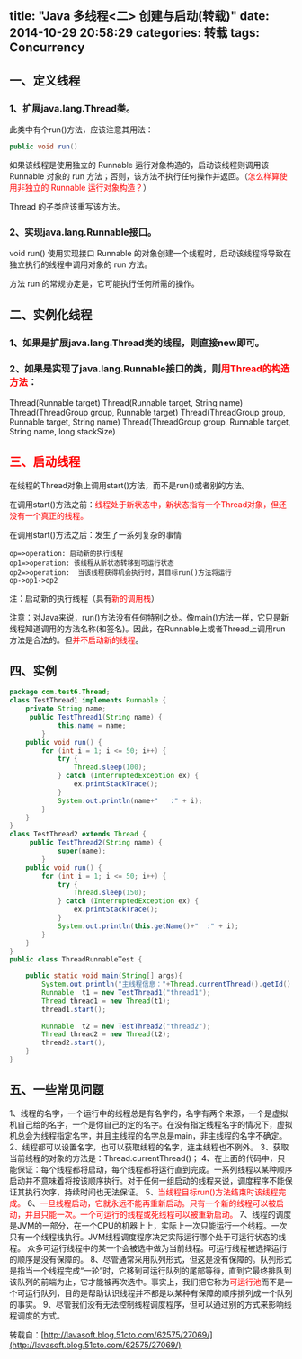 title: "Java 多线程<二> 创建与启动(转载)"
date: 2014-10-29 20:58:29
categories: 转载
tags: Concurrency
---
## 一、定义线程
 
### 1、扩展java.lang.Thread类。
 
此类中有个run()方法，应该注意其用法：
```java
public void run()
```
如果该线程是使用独立的 Runnable 运行对象构造的，启动该线程则调用该 Runnable 对象的 run 方法；否则，该方法不执行任何操作并返回。（<span style="color:red">怎么样算使用非独立的 Runnable 运行对象构造？</span>）
<!--more-->
Thread 的子类应该重写该方法。
### 2、实现java.lang.Runnable接口。
 
void run()
使用实现接口 Runnable 的对象创建一个线程时，启动该线程将导致在独立执行的线程中调用对象的 run 方法。
 
方法 run 的常规协定是，它可能执行任何所需的操作。
 
## 二、实例化线程
 
### 1、如果是扩展java.lang.Thread类的线程，则直接new即可。
 
### 2、如果是实现了java.lang.Runnable接口的类，则<span style="color:red">用Thread的构造方法</span>：
Thread(Runnable target) 
Thread(Runnable target, String name) 
Thread(ThreadGroup group, Runnable target) 
Thread(ThreadGroup group, Runnable target, String name) 
Thread(ThreadGroup group, Runnable target, String name, long stackSize)
 
## <span style="color:red">三、启动线程</span>
 
在线程的Thread对象上调用start()方法，而不是run()或者别的方法。
 
在调用start()方法之前：<span style="color:red">线程处于新状态中，新状态指有一个Thread对象，但还没有一个真正的线程。</span>
 
在调用start()方法之后：发生了一系列复杂的事情
```flow
op=>operation: 启动新的执行线程
op1=>operation: 该线程从新状态转移到可运行状态
op2=>operation:  当该线程获得机会执行时，其目标run()方法将运行
op->op1->op2
```

注：启动新的执行线程（具有<span style="color:red">新的调用栈</span>）

注意：对Java来说，run()方法没有任何特别之处。像main()方法一样，它只是新线程知道调用的方法名称(和签名)。因此，在Runnable上或者Thread上调用run方法是合法的。但<span style="color:red">并不启动新的线程</span>。

## 四、实例
```java
package com.test6.Thread;
class TestThread1 implements Runnable {
	private String name;
	 public TestThread1(String name) { 
	        this.name = name;
	    } 
	public void run() {
		for (int i = 1; i <= 50; i++) {
			try {
				Thread.sleep(100);
			} catch (InterruptedException ex) {
				ex.printStackTrace();
			}
			System.out.println(name+"   :" + i);
		}
	}
}
class TestThread2 extends Thread {
	 public TestThread2(String name) { 
	        super(name); 
	    } 
	public void run() {
		for (int i = 1; i <= 50; i++) {
			try {
				Thread.sleep(150);
			} catch (InterruptedException ex) {
				ex.printStackTrace();
			}
			System.out.println(this.getName()+"  :" + i);
		}
	}
}
public class ThreadRunnableTest {

	public static void main(String[] args){
	    System.out.println("主线程信息："+Thread.currentThread().getId() +"  "+ Thread.currentThread().getName());
		Runnable  t1 = new TestThread1("thread1");
		Thread thread1 = new Thread(t1);
		thread1.start();
		
		Runnable  t2 = new TestThread2("thread2");
		Thread thread2 = new Thread(t2);
		thread2.start();
	}
}
```
## 五、一些常见问题
 
1、线程的名字，一个运行中的线程总是有名字的，名字有两个来源，一个是虚拟机自己给的名字，一个是你自己的定的名字。在没有指定线程名字的情况下，虚拟机总会为线程指定名字，并且主线程的名字总是main，非主线程的名字不确定。
2、线程都可以设置名字，也可以获取线程的名字，连主线程也不例外。
3、获取当前线程的对象的方法是：Thread.currentThread()；
4、在上面的代码中，只能保证：每个线程都将启动，每个线程都将运行直到完成。一系列线程以某种顺序启动并不意味着将按该顺序执行。对于任何一组启动的线程来说，调度程序不能保证其执行次序，持续时间也无法保证。
5、<span style="color:red">当线程目标run()方法结束时该线程完成。</span>
6、<span style="color:red">一旦线程启动，它就永远不能再重新启动。只有一个新的线程可以被启动，并且只能一次。一个可运行的线程或死线程可以被重新启动。</span>
7、线程的调度是JVM的一部分，在一个CPU的机器上上，实际上一次只能运行一个线程。一次只有一个线程栈执行。JVM线程调度程序决定实际运行哪个处于可运行状态的线程。
众多可运行线程中的某一个会被选中做为当前线程。可运行线程被选择运行的顺序是没有保障的。
8、尽管通常采用队列形式，但这是没有保障的。队列形式是指当一个线程完成“一轮”时，它移到可运行队列的尾部等待，直到它最终排队到该队列的前端为止，它才能被再次选中。事实上，我们把它称为<span style="color:red">可运行池</span>而不是一个可运行队列，目的是帮助认识线程并不都是以某种有保障的顺序排列成一个队列的事实。
9、尽管我们没有无法控制线程调度程序，但可以通过别的方式来影响线程调度的方式。

转载自：[http://lavasoft.blog.51cto.com/62575/27069/](http://lavasoft.blog.51cto.com/62575/27069/)